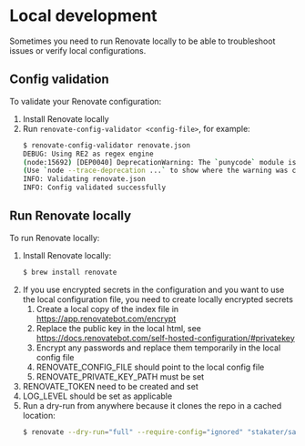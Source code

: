 # Local development

Sometimes you need to run Renovate locally to be able to troubleshoot issues or verify local configurations.

## Config validation

To validate your Renovate configuration:

1. Install Renovate locally
1. Run `renovate-config-validator <config-file>`, for example:
    ```sh
    $ renovate-config-validator renovate.json
    DEBUG: Using RE2 as regex engine
    (node:15692) [DEP0040] DeprecationWarning: The `punycode` module is deprecated. Please use a userland alternative instead.
    (Use `node --trace-deprecation ...` to show where the warning was created)
    INFO: Validating renovate.json
    INFO: Config validated successfully
    ```

## Run Renovate locally

To run Renovate locally:

1. Install Renovate locally:
    ```sh
    $ brew install renovate
    ```
1. If you use encrypted secrets in the configuration and you want to use the local configuration file, you need to create locally encrypted secrets
    1. Create a local copy of the index file in https://app.renovatebot.com/encrypt
    1. Replace the public key in the local html, see https://docs.renovatebot.com/self-hosted-configuration/#privatekey
    1. Encrypt any passwords and replace them temporarily in the local config file
    1. RENOVATE_CONFIG_FILE should point to the local config file
    1. RENOVATE_PRIVATE_KEY_PATH must be set
1. RENOVATE_TOKEN need to be created and set
1. LOG_LEVEL should be set as applicable
1. Run a dry-run from anywhere because it clones the repo in a cached location:
    ```sh
    $ renovate --dry-run="full" --require-config="ignored" "stakater/saap-docs"
    ```
